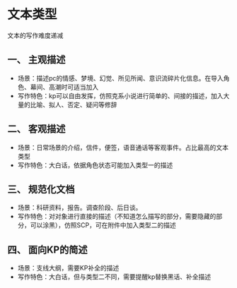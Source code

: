 # 文本类型
文本的写作难度递减
## 一、 主观描述
- 场景：描述pc的情感、梦境、幻觉、所见所闻、意识流碎片化信息。在导入角色、幕间、高潮时可适当加入
- 写作特色：kp可以自由发挥，仿照克系小说进行简单的、间接的描述，加入大量的比喻、拟人、否定、疑问等修辞

## 二、 客观描述
- 场景：日常场景的介绍，信件，便签，语音通话等客观事件。占比最高的文本类型
- 写作特色：大白话，依据角色状态可能加入类型一的描述

## 三、 规范化文档
- 场景：科研资料，报告。调查阶段、后日谈。
- 写作特色：对对象进行直接的描述（不知道怎么描写的部分，需要隐藏的部分，可以涂黑），仿照SCP，可在附件中加入类型二的描述

## 四、 面向KP的简述
- 场景：支线大纲，需要KP补全的描述
- 写作特色：大白话，但与类型二不同，需要提醒kp替换黑话、补全描述